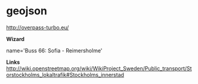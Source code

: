 # geojson

http://overpass-turbo.eu/

**Wizard**

name='Buss 66: Sofia - Reimersholme'


**Links**
http://wiki.openstreetmap.org/wiki/WikiProject_Sweden/Public_transport/Storstockholms_lokaltrafik#Stockholms_innerstad
